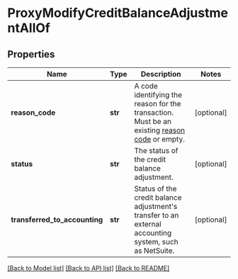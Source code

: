 # ProxyModifyCreditBalanceAdjustmentAllOf

## Properties
Name | Type | Description | Notes
------------ | ------------- | ------------- | -------------
**reason_code** | **str** | A code identifying the reason for the transaction. Must be an existing [reason code](https://knowledgecenter.zuora.com/CB_Billing/K_Payment_Operations/Reason_Codes_for_Payment_Operations) or empty.  | [optional] 
**status** | **str** | The status of the credit balance adjustment.  | [optional] 
**transferred_to_accounting** | **str** | Status of the credit balance adjustment&#39;s transfer to an external accounting system, such as NetSuite.  | [optional] 

[[Back to Model list]](../README.md#documentation-for-models) [[Back to API list]](../README.md#documentation-for-api-endpoints) [[Back to README]](../README.md)



